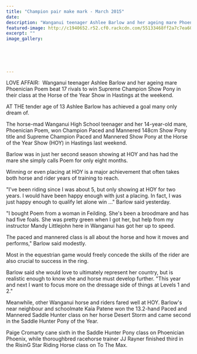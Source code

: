 ```yaml
---
title: "Champion pair make mark - March 2015"
date: 
description: "Wanganui teenager Ashlee Barlow and her ageing mare Phoenician Poem beat 17 rivals to win Supreme Champion Show Pony in their class at the Horse of the Year Show in Hastings,Wanganui Chronicle 26/3/15"
featured-image: http://c1940652.r52.cf0.rackcdn.com/55133468ff2a7c7ea60001f6/AshleeBarlow,Horse-of-the-Year.jpg
excerpt: ""
image_gallery:
    
    
    
    
    
---
```


<p>LOVE AFFAIR: &nbsp;Wanganui teenager Ashlee Barlow and her ageing mare Phoenician Poem beat 17 rivals to win Supreme Champion Show Pony in their class at the Horse of the Year Show in Hastings at the weekend.</p>
<p>AT THE tender age of 13 Ashlee Barlow has achieved a goal many only dream of.</p>
<p>The horse-mad Wanganui High School teenager and her 14-year-old mare, Phoenician Poem, won Champion Paced and Mannered 148cm Show Pony title and Supreme Champion Paced and Mannered Show Pony at the Horse of the Year Show (HOY) in Hastings last weekend.</p>
<p>Barlow was in just her second season showing at HOY and has had the mare she simply calls Poem for only eight months.</p>
<p>Winning or even placing at HOY is a major achievement that often takes both horse and rider years of training to reach.</p>
<p>"I've been riding since I was about 5, but only showing at HOY for two years. I would have been happy enough with just a placing. In fact, I was just happy enough to qualify let alone win ..." Barlow said yesterday.</p>
<p>"I bought Poem from a woman in Feilding. She's been a broodmare and has had five foals. She was pretty green when I got her, but help from my instructor Mandy Littlejohn here in Wanganui has got her up to speed.</p>
<p>The paced and mannered class is all about the horse and how it moves and performs," Barlow said modestly.</p>
<p>Most in the equestrian game would freely concede the skills of the rider are also crucial to success in the ring.</p>
<p>Barlow said she would love to ultimately represent her country, but is realistic enough to know she and horse must develop further. "This year and next I want to focus more on the dressage side of things at Levels 1 and 2."</p>
<p>Meanwhile, other Wanganui horse and riders fared well at HOY. Barlow's near neighbour and schoolmate Kaia Patene won the 13.2-hand Paced and Mannered Saddle Hunter class on her horse Desert Storm and came second in the Saddle Hunter Pony of the Year.</p>
<p>Paige Cromarty cane sixth in the Saddle Hunter Pony class on Phoenician Phoenix, while thoroughbred racehorse trainer JJ Rayner finished third in the RisinG Star Riding Horse class on To The Max.</p>

